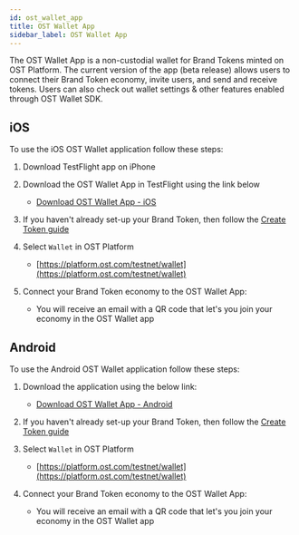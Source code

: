 ```yaml
---
id: ost_wallet_app
title: OST Wallet App
sidebar_label: OST Wallet App
---
```


The OST Wallet App is a non-custodial wallet for Brand Tokens minted on OST Platform. The current version of the app (beta release) allows users to connect their Brand Token economy, invite users, and send and receive tokens. Users can also check out wallet settings & other features enabled through OST Wallet SDK.

## iOS 

To use the iOS OST Wallet application follow these steps:

1. Download TestFlight app on iPhone
2. Download the OST Wallet App in TestFlight using the link below
    * [Download OST Wallet App - iOS](;)

3. If you haven't already set-up your Brand Token, then follow the [Create Token guide](/platform/docs/guides/create_token/)

4. Select `Wallet` in OST Platform 
    * [https://platform.ost.com/testnet/wallet](https://platform.ost.com/testnet/wallet)

5. Connect your Brand Token economy to the OST Wallet App: 
    
    * You will receive an email with a QR code that let's you join your economy in the OST Wallet app

## Android

To use the Android OST Wallet application follow these steps:

1. Download the application using the below link:
    * [Download OST Wallet App - Android](;)
    
2. If you haven't already set-up your Brand Token, then follow the [Create Token guide](/platform/docs/guides/create_token/)

3. Select `Wallet` in OST Platform
    * [https://platform.ost.com/testnet/wallet](https://platform.ost.com/testnet/wallet)

4. Connect your Brand Token economy to the OST Wallet App:
    
    * You will receive an email with a QR code that let's you join your economy in the OST Wallet app 
    
